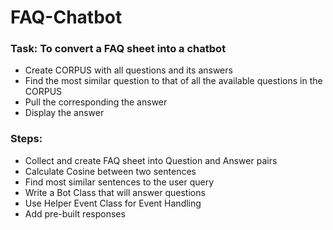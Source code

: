 # FAQ-Chatbot

### Task: To convert a FAQ sheet into a chatbot

- Create CORPUS with all questions and its answers
- Find the most similar question to that of all the available questions in the CORPUS
- Pull the corresponding the answer
- Display the answer

### Steps:
- Collect and create FAQ sheet into Question and Answer pairs
- Calculate Cosine between two sentences
- Find most similar sentences to the user query
- Write a Bot Class that will answer questions
- Use Helper Event Class for Event Handling
- Add pre-built responses
